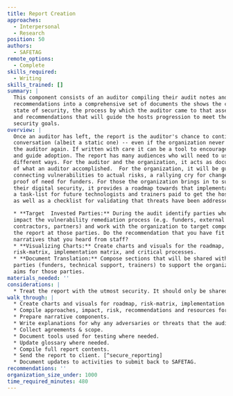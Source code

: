 ```yaml
---
title: Report Creation
approaches:
  - Interpersonal
  - Research
position: 50
authors:
  - SAFETAG
remote_options:
  - Complete
skills_required:
  - Writing
skills_trained: []
summary: |
  This component consists of an auditor compiling their audit notes and
  recommendations into a comprehensive set of documents the shows the current
  state of security, the process by which the auditor came to that assessment,
  and recommendations that will guide the hosts progression to meet their
  security goals.
overview: |
  Once an auditor has left, the report is the auditor's chance to continue a
  conversation (albeit a static one) -- even if the organization never talks to
  the auditor again. If written with care it can be a tool to encourage agency
  and guide adoption. The report has many audiences who will need to use it in
  different ways. For the auditor and the organization, it acts as documentation
  of what an auditor accomplished.  For the organization, it will be guide for
  connecting vulnerabilities to actual risks, a rallying cry for change, and
  proof of need for funders. For those the organization brings in to support
  their digital security, it provides a roadmap towards that implementation and
  a task-list for future technologists and trainers paid to get the host there -
  as well as a checklist for validating that threats have been addressed.

  * **Target  Invested Parties:** During the audit identify parties who will
  impact the vulnerability remediation process (e.g. funders, external
  contractors, partners) and work with the organization to target components of
  the report at those parties. Do the recommendation that you have fit into any
  narratives that you heard from staff?
  * **Visualizing Charts:** Create charts and visuals for the roadmap,
  risk-matrix, implementation matrix, and critical processes.
  * **Document Translation:** Compose sections that will be shared with invested
  parties (funders, technical support, trainers) to support the organizations
  aims for those parties.
materials_needed: ''
considerations: |
  * Treat the report with the utmost security. It should only be shared as a complete work between the auditor(s) and the identified leadership and points of contact of the organization.
walk_through: |
  * Create charts and visuals for roadmap, risk-matrix, implementation matrix, and critical processes.
  * Compile approaches, impact, risk, recommendations and resources for each vulnerability.
  * Prepare narrative components.
  * Write explanations for why any adversaries or threats that the auditor identifies as "un-addressable" with the organizations current capacity.
  * Collect agreements & scope.
  * Document tools used for testing where needed.
  * Update glossary where needed.
  * Compile full report contents.
  * Send the report to client. [^secure_reporting]
  * Document updates to activities to submit back to SAFETAG.
recommendations: ''
organization_size_under: 1000
time_required_minutes: 480
---
```

